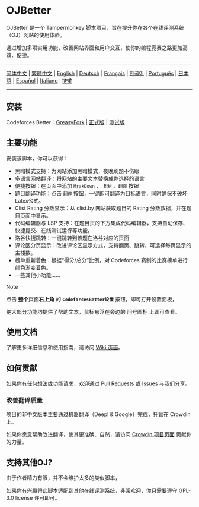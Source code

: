 # OJBetter

OJBetter 是一个 Tampermonkey 脚本项目，旨在提升你在各个在线评测系统（OJ）网站的使用体验。

通过增加多项实用功能，改善网站界面和用户交互，使你的编程竞赛之路更加高效、便捷。

------

[简体中文](https://github.com/beijixiaohu/OJBetter/blob/main/README.md) | [繁體中文](https://github.com/beijixiaohu/OJBetter/blob/main/i18n/zh-Hant/README.md) | [English](https://github.com/beijixiaohu/OJBetter/blob/main/i18n/en/README.md) | [Deutsch](https://github.com/beijixiaohu/OJBetter/blob/main/i18n/de/README.md) | [Français](https://github.com/beijixiaohu/OJBetter/blob/main/i18n/fr/README.md) | [한국어](https://github.com/beijixiaohu/OJBetter/blob/main/i18n/ko/README.md) | [Português](https://github.com/beijixiaohu/OJBetter/blob/main/i18n/pt/README.md) | [日本語](https://github.com/beijixiaohu/OJBetter/blob/main/i18n/ja/README.md) | [Español](https://github.com/beijixiaohu/OJBetter/blob/main/i18n/es/README.md) | [Italiano](https://github.com/beijixiaohu/OJBetter/blob/main/i18n/it/README.md) | [हिन्दी](https://github.com/beijixiaohu/OJBetter/blob/main/i18n/hi/README.md)

------

## 安装

Codeforces Better：[GreasyFork](https://greasyfork.org/zh-CN/scripts/465777-codeforces-better) | [正式版](https://github.com/beijixiaohu/OJBetter/blob/main/script/release/codeforces-better.user.js) | [测试版](https://github.com/beijixiaohu/OJBetter/blob/main/script/dev/codeforces-better.user.js) 

## 主要功能

安装该脚本，你可以获得：

- 黑暗模式支持：为网站添加黑暗模式，夜晚刷题不伤眼
- 多语言网站翻译：将网站的主要文本替换成你选择的语言
- 便捷按钮：在页面中添加 `MrakDown` 、 `复制` 、`翻译` 按钮
- 题目翻译功能：点击 `翻译` 按钮，一键即可翻译为目标语言，同时确保不破坏Latex公式。
- Clist Rating 分数显示：从 clist.by 网站获取题目的 Rating 分数数据，并在题目页面中显示。
- 代码编辑器与 LSP 支持：在题目页的下方集成代码编辑器，支持自动保存、快捷提交、在线测试运行等功能。
- 洛谷快捷跳转：一键跳转到该题在洛谷对应的页面
- 评论区分页显示：改进评论区显示方式，支持翻页、跳转，可选择每页显示的主楼数。
- 榜单重新着色：根据“得分/总分”比例，对 Codeforces 赛制的比赛榜单进行颜色渐变着色。
- 一些其他小功能……

> [!NOTE]
>
> 点击 **整个页面右上角** 的 **`CodeforcesBetter设置`** 按钮，即可打开设置面板，
>
> 绝大部分功能均提供了帮助文本，鼠标悬浮在旁边的 问号图标 上即可查看。

## 使用文档

了解更多详细信息和使用指南，请访问 [Wiki 页面](https://github.com/beijixiaohu/OJBetter/wiki)。

## 如何贡献

如果你有任何想法或功能请求，欢迎通过 Pull Requests 或 Issues 与我们分享。

### 改善翻译质量

项目的非中文版本主要通过机器翻译（Deepl & Google）完成，托管在 Crowdin 上。

如果你愿意帮助改进翻译，使其更准确、自然，请访问 [Crowdin 项目页面](https://zh.crowdin.com/project/codeforcesbetter) 贡献你的力量。

## 支持其他OJ?

由于作者精力有限，并不会维护太多的类似脚本，

如果你有兴趣将此脚本适配到其他在线评测系统，非常欢迎，你只需要遵守 GPL-3.0 license 许可即可。